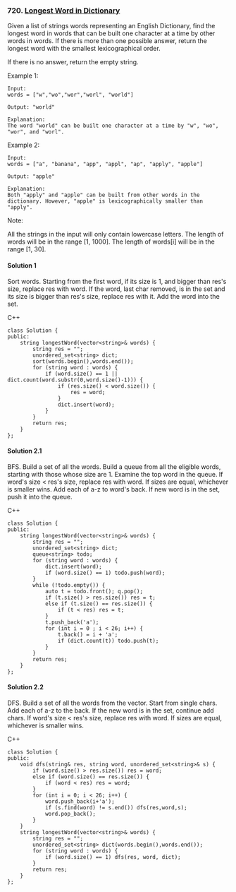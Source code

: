 ### 720\. [Longest Word in Dictionary](https://leetcode.com/problems/longest-word-in-dictionary/)

Given a list of strings words representing an English Dictionary, find the longest word in words that can be built one character at a time by other words in words. If there is more than one possible answer, return the longest word with the smallest lexicographical order.

If there is no answer, return the empty string.

Example 1:
```
Input: 
words = ["w","wo","wor","worl", "world"]

Output: "world"

Explanation: 
The word "world" can be built one character at a time by "w", "wo", "wor", and "worl".
```

Example 2:
```
Input: 
words = ["a", "banana", "app", "appl", "ap", "apply", "apple"]

Output: "apple"

Explanation: 
Both "apply" and "apple" can be built from other words in the dictionary. However, "apple" is lexicographically smaller than "apply".
```

Note:

All the strings in the input will only contain lowercase letters.
The length of words will be in the range [1, 1000].
The length of words[i] will be in the range [1, 30].


#### Solution 1

Sort words. Starting from the first word, if its size is 1, and bigger than 
res's size, replace res with word. If the word, last char removed, is in the set
and its size is bigger than res's size, replace res with it. Add the word into the set.

C++

```
class Solution {
public:
    string longestWord(vector<string>& words) {
        string res = "";
        unordered_set<string> dict;
        sort(words.begin(),words.end());
        for (string word : words) {
            if (word.size() == 1 || dict.count(word.substr(0,word.size()-1))) {
                if (res.size() < word.size()) {
                    res = word;
                }
                dict.insert(word);
            }
        }
        return res;
    }
};
```


#### Solution 2.1

BFS.
Build a set of all the words. 
Build a queue from all the eligible words, starting with those whose size are 1.
Examine the top word in the queue. If word's size < res's size, replace res with word.
If sizes are equal, whichever is smaller wins. 
Add each of a-z to word's back. If new word is in the set, push it into the queue.

C++

```
class Solution {
public:
    string longestWord(vector<string>& words) {
        string res = ""; 
        unordered_set<string> dict;
        queue<string> todo;
        for (string word : words) {
            dict.insert(word);
            if (word.size() == 1) todo.push(word);
        }
        while (!todo.empty()) {
            auto t = todo.front(); q.pop();
            if (t.size() > res.size()) res = t;
            else if (t.size() == res.size()) {
                if (t < res) res = t;
            }
            t.push_back('a');
            for (int i = 0 ; i < 26; i++) {
                t.back() = i + 'a';
                if (dict.count(t)) todo.push(t);
            }
        }
        return res;
    }
};
```

#### Solution 2.2

DFS.
Build a set of all the words from the vector. 
Start from single chars. Add each of a-z to the back.
If the new word is in the set, continue add chars.
If word's size < res's size, replace res with word.
If sizes are equal, whichever is smaller wins.

C++

```
class Solution {
public:
    void dfs(string& res, string word, unordered_set<string>& s) {
        if (word.size() > res.size()) res = word;
        else if (word.size() == res.size()) {
            if (word < res) res = word;
        }
        for (int i = 0; i < 26; i++) {
            word.push_back(i+'a');
            if (s.find(word) != s.end()) dfs(res,word,s);
            word.pop_back();
        }
    }
    string longestWord(vector<string>& words) {
        string res = "";
        unordered_set<string> dict(words.begin(),words.end());
        for (string word : words) {
            if (word.size() == 1) dfs(res, word, dict);
        }
        return res;
    }
};
```
